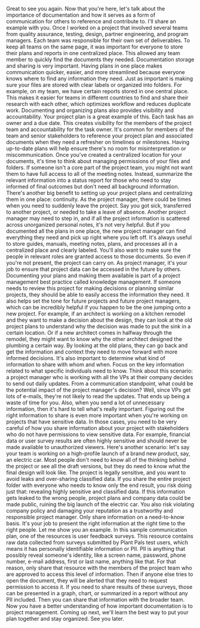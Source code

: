 Great to see you again. Now that you're here, let's talk about the importance of
documentation and how it serves as a form of communication for others to
reference and contribute to. I'll share an example with you. Once I worked on a
project that involved several teams from quality assurance, testing, design,
partner engineering, and program managers. Each team was responsible for their
own set of deliverables. To keep all teams on the same page, it was important
for everyone to store their plans and reports in one centralized place. This
allowed any team member to quickly find the documents they needed. Documentation
storage and sharing is very important. Having plans in one place makes
communication quicker, easier, and more streamlined because everyone knows where
to find any information they need. Just as important is making sure your files
are stored with clear labels or organized into folders. For example, on my team,
we have certain reports stored in one central place. This makes it easier for
teams in different countries to find and share their research with each other,
which optimizes workflow and reduces duplicate work. Documenting and organizing
plans also provides visibility and accountability. Your project plan is a great
example of this. Each task has an owner and a due date. This creates visibility
for the members of the project team and accountability for the task owner. It's
common for members of the team and senior stakeholders to reference your project
plan and associated documents when they need a refresher on timelines or
milestones. Having up-to-date plans will help ensure there's no room for
misinterpretation or miscommunication. Once you've created a centralized
location for your documents, it's time to think about managing permissions of
your files and folders. If someone isn't a core part of the project team, you
might not want them to have full access to all of the meeting notes. Instead,
summarize the relevant information into a status report for those who need to
stay informed of final outcomes but don't need all background information.
There's another big benefit to setting up your project plans and centralizing
them in one place: continuity. As the project manager, there could be times when
you need to suddenly leave the project. Say you got sick, transferred to another
project, or needed to take a leave of absence. Another project manager may need
to step in, and if all the project information is scattered across unorganized
personal notes, it's not very helpful. But if you documented all the plans in
one place, the new project manager can find everything they need and pick up
right where you left off. It's always useful to store guides, manuals, meeting
notes, plans, and processes all in a centralized place and clearly labeled.
You'll also want to make sure the people in relevant roles are granted access to
those documents. So even if you're not present, the project can carry on. As
project manager, it's your job to ensure that project data can be accessed in
the future by others. Documenting your plans and making them available is part
of a project management best practice called knowledge management. If someone
needs to review this project for making decisions or planning similar projects,
they should be able to easily access the information they need. It also helps
set the tone for future projects and future project managers, which can be
incredibly helpful if you happen to be the one jumping onto a new project. For
example, if an architect is working on a kitchen remodel and they want to make a
decision about the design, they can look at the old project plans to understand
why the decision was made to put the sink in a certain location. Or if a new
architect comes in halfway through the remodel, they might want to know why the
other architect designed the plumbing a certain way. By looking at the old
plans, they can go back and get the information and context they need to move
forward with more informed decisions. It's also important to determine what kind
of information to share with whom and when. Focus on the key information related
to what specific individuals need to know. Think about this scenario: a project
manager who is working with all the VPs at their company decides to send out
daily updates. From a communication standpoint, what could be the potential
impact of the project manager's decision? Well, since VPs get lots of e-mails,
they're not likely to read the updates. That ends up being a waste of time for
you. Also, when you send a lot of unnecessary information, then it's hard to
tell what's really important. Figuring out the right information to share is
even more important when you're working on projects that have sensitive data. In
those cases, you need to be very careful of how you share information about your
project with stakeholders who do not have permissions to view sensitive data.
For example, financial data or user survey results are often highly sensitive
and should never be made available to unauthorized viewers. Here's another
scenario: let's say your team is working on a high-profile launch of a brand new
product, say, an electric car. Most people don't need to know all of the
thinking behind the project or see all the draft versions, but they do need to
know what the final design will look like. The project is legally sensitive, and
you want to avoid leaks and over-sharing classified data. If you share the
entire project folder with everyone who needs to know only the end result, you
risk doing just that: revealing highly sensitive and classified data. If this
information gets leaked to the wrong people, project plans and company data
could be made public, ruining the big launch of the electric car. You also risk
violating company policy and damaging your reputation as a trustworthy and
responsible project manager. Only share information on a need-to-know basis.
It's your job to present the right information at the right time to the right
people. Let me show you an example. In this sample communication plan, one of
the resources is user feedback surveys. This resource contains raw data
collected from surveys submitted by Plant Pals test users, which means it has
personally identifiable information or PII. PII is anything that possibly reveal
someone's identity, like a screen name, password, phone number, e-mail address,
first or last name, anything like that. For that reason, only share that
resource with the members of the project team who are approved to access this
level of information. Then if anyone else tries to open the document, they will
be alerted that they need to request permission to access it. If you need to
share results of these surveys, those can be presented in a graph, chart, or
summarized in a report without any PII included. Then you can share that
information with the broader team. Now you have a better understanding of how
important documentation is to project management. Coming up next, we'll learn
the best way to put your plan together and stay organized. See you later.